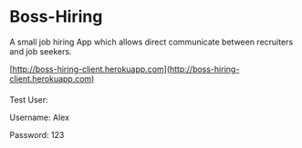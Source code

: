 # Boss-Hiring

A small job hiring App which allows direct communicate between recruiters and job seekers.

[http://boss-hiring-client.herokuapp.com](http://boss-hiring-client.herokuapp.com)

####
Test User:

Username: Alex

Password: 123
